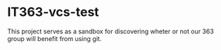 IT363-vcs-test
==============

This project serves as a sandbox for discovering wheter or not our 363 group will benefit from using git.
